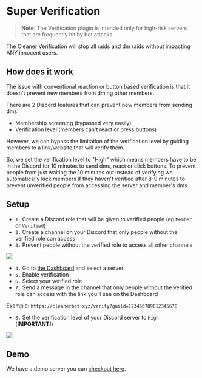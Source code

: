 # Super Verification

> **Note**: The Verification plugin is intended only for high-risk servers
> that are frequently hit by bot attacks.

The Cleaner Verification will stop all raids and dm raids without impacting
ANY innocent users.

## How does it work

The issue with conventional reaction or button based verification is that
it doesn't prevent new members from dming other members.

There are 2 Discord features that can prevent new members from sending dms:

-   Membership screening (bypassed very easily)
-   Verification level (members can't react or press buttons)

However, we can bypass the limitation of the verification level by guiding
members to a link/website that will verify them.

So, we set the verification level to "High" which means members have to be in
the Discord for 10 minutes to send dms, react or click buttons.
To prevent people from just waiting the 10 minutes out instead of verifying
we automatically kick members if they haven't verified after 8-9 minutes to
prevent unverified people from accessing the server and member's dms.

## Setup

-   `1.` Create a Discord role that will be given to verified people (eg `Member` or `Verified`)
-   `2.` Create a channel on your Discord that only people without the verified role can access
-   `3.` Prevent people without the verified role to access all other channels

![](/img/docs/restricted_to_verified.png)

-   `4.` Go to [the Dashboard](/dash/?component=verification) and select a server
-   `5.` Enable verification
-   `6.` Select your verified role
-   `7.` Send a message in the channel that only people without the verified role can access with the link you'll see on the Dashboard

Example: `https://cleanerbot.xyz/verify?guild=123456789012345678`

-   `8.` Set the verification level of your Discord server to `High` (**IMPORTANT!**)

![](/img/docs/verification_level.png)

## Demo

We have a demo server you can [checkout here](/demo/verification).
